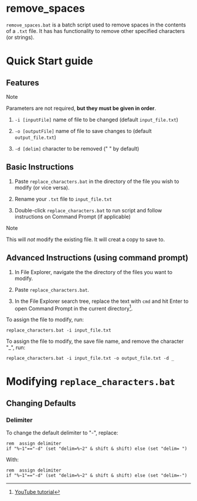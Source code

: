 # remove_spaces
`remove_spaces.bat` is a batch script used to remove spaces in the contents of a `.txt` file. It has has functionality to remove other specified characters (or strings).


# Quick Start guide

## Features

> [!NOTE]
> Parameters are not required, **but they must be given in order**.

1. `-i [inputFile]` name of file to be changed (default `input_file.txt`)

1. `-o [outputFile]` name of file to save changes to (default `output_file.txt`)

1. `-d [delim]` character to be removed (" " by default)

## Basic Instructions

1. Paste `replace_characters.bat` in the directory of the file you wish to modify (or vice versa).

2. Rename your `.txt` file to `input_file.txt` 

3.  Double-click `replace_characters.bat` to run script and follow instructions on Command Prompt (if applicable)

> [!NOTE]
> This will *not* modify the existing file. It will creat a copy to save to.

## Advanced Instructions (using command prompt)

1. In File Explorer, navigate the the directory of the files you want to modify.

3. Paste `replace_characters.bat`.

4. In the File Explorer search tree, replace the text with `cmd` and hit Enter to open Command Prompt in the current directory[^2].

To assign the file to modify, run:
```
replace_characters.bat -i input_file.txt
```

To assign the file to modify, the save file name, and remove the character "_", run:
```
replace_characters.bat -i input_file.txt -o output_file.txt -d _
```

# Modifying `replace_characters.bat`

## Changing Defaults

### Delimiter

To change the default delimiter to "-", replace:
```
rem  assign delimiter
if "%~1"=="-d" (set "delim=%~2" & shift & shift) else (set "delim= ")
```

With:
```
rem  assign delimiter
if "%~1"=="-d" (set "delim=%~2" & shift & shift) else (set "delim=-")
```



[^2]: [YouTube tutorial](https://www.youtube.com/shorts/FDkXqlSx8B4)
